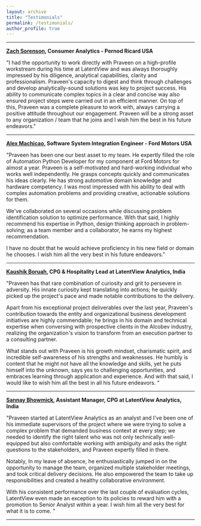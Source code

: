 ```yaml
---
layout: archive
title: "Testimonials"
permalink: /testimonials/
author_profile: true
---
```


-----
<strong> [Zach Sorenson](https://www.linkedin.com/in/zach-sorenson-141646103/), Consumer Analytics - Pernod Ricard USA </strong>

"I had the opportunity to work directly with Praveen on a high-profile workstream during his time at LatentView and was always thoroughly impressed by his diligence, analytical capabilities, clarity and professionalism. Praveen's capacity to digest and think through challenges and develop analytically-sound solutions was key to project success. His ability to communicate complex topics in a clear and concise way also ensured project steps were carried out in an efficient manner. On top of this, Praveen was a complete pleasure to work with, always carrying a positive attitude throughout our engagement. Praveen will be a strong asset to any organization / team that he joins and I wish him the best in his future endeavors."

-----
<strong> [Alex Machicao](https://www.linkedin.com/in/alexmachicao/), Software System Integration Engineer - Ford Motors USA </strong>

"Praveen has been one our best asset to my team. He expertly filled the role of Automation Python Developer for my component at Ford Motors for almost a year. Praveen is a self-motivated and hard-working individual who works well independently. He grasps concepts quickly and communicates his ideas clearly. He has strong automotive domain knowledge and hardware competency. I was most impressed with his ability to deal with complex automation problems and providing creative, actionable solutions for them.

We've collaborated on several occasions while discussing problem identification solution to optimize performance. With that said, I highly recommend his expertise in Python, design thinking approach in problem-solving; as a team member and a collaborator, he earns my highest recommendation.

I have no doubt that he would achieve proficiency in his new field or domain he chooses. I wish him all the very best in his future endeavors."

-----
<strong> [Kaushik Boruah](https://www.linkedin.com/in/kaushik-boruah-ab8aa6125/), CPG & Hospitality Lead at LatentView Analytics, India </strong>

"Praveen has that rare combination of curiosity and grit to persevere in adversity. His innate curiosity kept translating into actions; he quickly picked up the project's pace and made notable contributions to the delivery. 

Apart from his exceptional project deliverables over the last year, Praveen's contribution towards the entity and organizational business development initiatives are highly commendable; he brings in his domain and technical expertise when conversing with prospective clients in the Alcobev industry, realizing the organization's vision to transform from an execution partner to a consulting partner.

What stands out with Praveen is his growth mindset, charismatic spirit, and incredible self-awareness of his strengths and weaknesses. He humbly is content that he might not have all the knowledge and skills, yet he puts himself into the unknown, says yes to challenging opportunities, and embraces learning through application and experience. And with that said, I would like to wish him all the best in all his future endeavors. "

-----
<strong> [Sannay Bhowmick](https://www.linkedin.com/in/sannay-bhowmick/), Assistant Manager, CPG at LatentView Analytics, India </strong>

"Praveen started at LatentView Analytics as an analyst and I've been one of his immediate supervisors of the project where we were trying to solve a complex problem that demanded business context at every step; we needed to identify the right talent who was not only technically well-equipped but also comfortable working with ambiguity and asks the right questions to the stakeholders, and Praveen expertly filled in there. 

Notably, In my leave of absence, he enthusiastically jumped in on the opportunity to manage the team, organized multiple stakeholder meetings, and took critical delivery decisions. He also empowered the team to take up responsibilities and created a healthy collaborative environment. 

With his consistent performance over the last couple of evaluation cycles, LatentView even made an exception to its policies to reward him with a promotion to Senior Analyst within a year. I wish him all the very best for what it is to come. "

-----
